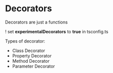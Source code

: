 # Decorators

Decorators are just a functions

! set **experimentalDecorators** to **true** in tsconfig.ts

Types of decorator:
- Class Decorator
- Property Decorator
- Method Decorator
- Parameter Decorator